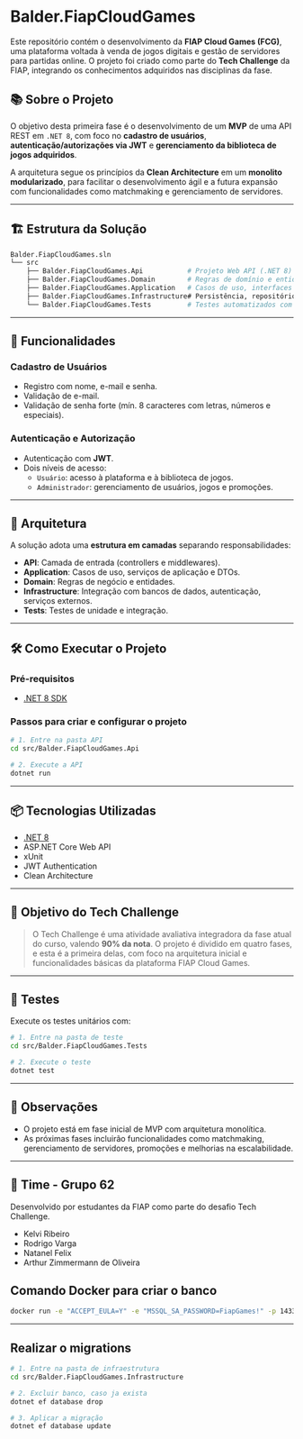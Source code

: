
# Balder.FiapCloudGames

Este repositório contém o desenvolvimento da **FIAP Cloud Games (FCG)**, uma plataforma voltada à venda de jogos digitais e gestão de servidores para partidas online. O projeto foi criado como parte do **Tech Challenge** da FIAP, integrando os conhecimentos adquiridos nas disciplinas da fase.

## 📚 Sobre o Projeto

O objetivo desta primeira fase é o desenvolvimento de um **MVP** de uma API REST em `.NET 8`, com foco no **cadastro de usuários**, **autenticação/autorizações via JWT** e **gerenciamento da biblioteca de jogos adquiridos**.

A arquitetura segue os princípios da **Clean Architecture** em um **monolito modularizado**, para facilitar o desenvolvimento ágil e a futura expansão com funcionalidades como matchmaking e gerenciamento de servidores.

---

## 🏗️ Estrutura da Solução

```bash
Balder.FiapCloudGames.sln
└── src
    ├── Balder.FiapCloudGames.Api           # Projeto Web API (.NET 8)
    ├── Balder.FiapCloudGames.Domain        # Regras de domínio e entidades
    ├── Balder.FiapCloudGames.Application   # Casos de uso, interfaces e DTOs
    ├── Balder.FiapCloudGames.Infrastructure# Persistência, repositórios e serviços externos
    └── Balder.FiapCloudGames.Tests         # Testes automatizados com xUnit
```

---

## 🚀 Funcionalidades

### Cadastro de Usuários
- Registro com nome, e-mail e senha.
- Validação de e-mail.
- Validação de senha forte (mín. 8 caracteres com letras, números e especiais).

### Autenticação e Autorização
- Autenticação com **JWT**.
- Dois níveis de acesso:
  - `Usuário`: acesso à plataforma e à biblioteca de jogos.
  - `Administrador`: gerenciamento de usuários, jogos e promoções.

---

## 🧱 Arquitetura

A solução adota uma **estrutura em camadas** separando responsabilidades:

- **API**: Camada de entrada (controllers e middlewares).
- **Application**: Casos de uso, serviços de aplicação e DTOs.
- **Domain**: Regras de negócio e entidades.
- **Infrastructure**: Integração com bancos de dados, autenticação, serviços externos.
- **Tests**: Testes de unidade e integração.

---

## 🛠️ Como Executar o Projeto

### Pré-requisitos

- [.NET 8 SDK](https://dotnet.microsoft.com/download/dotnet/8.0)

### Passos para criar e configurar o projeto

```bash
# 1. Entre na pasta API 
cd src/Balder.FiapCloudGames.Api

# 2. Execute a API
dotnet run
```

---

## 📦 Tecnologias Utilizadas

- [.NET 8](https://dotnet.microsoft.com/en-us/download/dotnet/8.0)
- ASP.NET Core Web API
- xUnit
- JWT Authentication
- Clean Architecture

---

## 🎯 Objetivo do Tech Challenge

> O Tech Challenge é uma atividade avaliativa integradora da fase atual do curso, valendo **90% da nota**. O projeto é dividido em quatro fases, e esta é a primeira delas, com foco na arquitetura inicial e funcionalidades básicas da plataforma FIAP Cloud Games.

---

## 🧪 Testes

Execute os testes unitários com:

```bash
# 1. Entre na pasta de teste
cd src/Balder.FiapCloudGames.Tests

# 2. Execute o teste
dotnet test
```

---

## 📌 Observações

- O projeto está em fase inicial de MVP com arquitetura monolítica.
- As próximas fases incluirão funcionalidades como matchmaking, gerenciamento de servidores, promoções e melhorias na escalabilidade.

---

## 👥 Time - Grupo 62

Desenvolvido por estudantes da FIAP como parte do desafio Tech Challenge.  
- Kelvi Ribeiro
- Rodrigo Varga
- Natanel Felix
- Arthur Zimmermann de Oliveira


## Comando Docker para criar o banco 

```bash
docker run -e "ACCEPT_EULA=Y" -e "MSSQL_SA_PASSWORD=FiapGames!" -p 1433:1433 --name sqlFiapGames --hostname sqlFiapGames -d mcr.microsoft.com/mssql/server:2022-latest
```

---

## Realizar o migrations 

```bash
# 1. Entre na pasta de infraestrutura
cd src/Balder.FiapCloudGames.Infrastructure

# 2. Excluir banco, caso ja exista
dotnet ef database drop

# 3. Aplicar a migração
dotnet ef database update
```
